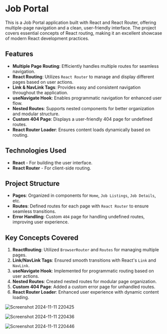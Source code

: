 # Job Portal

This is a Job Portal application built with React and React Router, offering multiple-page navigation and a clean, user-friendly interface. The project covers essential concepts of React routing, making it an excellent showcase of modern React development practices.

## Features

- **Multiple Page Routing**: Efficiently handles multiple routes for seamless navigation.
- **React Routing**: Utilizes `React Router` to manage and display different pages based on user actions.
- **Link & NavLink Tags**: Provides easy and consistent navigation throughout the application.
- **useNavigate Hook**: Enables programmatic navigation for enhanced user flow.
- **Nested Routes**: Supports nested components for better organization and modular structure.
- **Custom 404 Page**: Displays a user-friendly 404 page for undefined routes.
- **React Router Loader**: Ensures content loads dynamically based on routing.

## Technologies Used

- **React** - For building the user interface.
- **React Router** - For client-side routing.

## Project Structure

- **Pages**: Organized in components for `Home`, `Job Listings`, `Job Details`, etc.
- **Routes**: Defined routes for each page with `React Router` to ensure seamless transitions.
- **Error Handling**: Custom `404` page for handling undefined routes, improving user experience.

## Key Concepts Covered

1. **ReactRouting**: Utilized `BrowserRouter` and `Routes` for managing multiple pages.
2. **Link/NavLink Tags**: Ensured smooth transitions with React's `Link` and `NavLink`.
3. **useNavigate Hook**: Implemented for programmatic routing based on user actions.
4. **Nested Routes**: Created nested routes for modular page organization.
5. **Custom 404 Page**: Added a custom error page for unhandled routes.
6. **React Router Loader**: Enhanced user experience with dynamic content loading.



![Screenshot 2024-11-11 220425](https://github.com/user-attachments/assets/739bdf17-5f0b-41e7-8811-7d76f77061ea)



![Screenshot 2024-11-11 220436](https://github.com/user-attachments/assets/5ca3409c-832d-42c9-9a6f-ee479e2c16ba)

![Screenshot 2024-11-11 220446](https://github.com/user-attachments/assets/d2a5914b-9584-46d1-af93-f936c32e526a)











